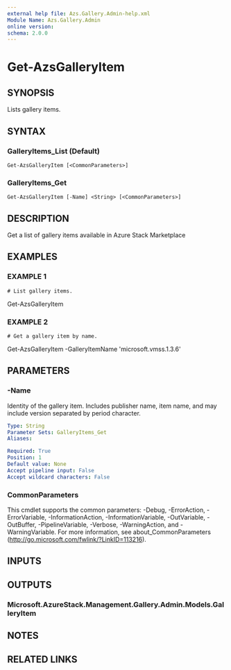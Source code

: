 ```yaml
---
external help file: Azs.Gallery.Admin-help.xml
Module Name: Azs.Gallery.Admin
online version:
schema: 2.0.0
---
```


# Get-AzsGalleryItem

## SYNOPSIS
Lists gallery items.

## SYNTAX

### GalleryItems_List (Default)
```
Get-AzsGalleryItem [<CommonParameters>]
```

### GalleryItems_Get
```
Get-AzsGalleryItem [-Name] <String> [<CommonParameters>]
```

## DESCRIPTION
Get a list of gallery items available in Azure Stack Marketplace

## EXAMPLES

### EXAMPLE 1
```
# List gallery items.
```

Get-AzsGalleryItem

### EXAMPLE 2
```
# Get a gallery item by name.
```

Get-AzsGalleryItem -GalleryItemName 'microsoft.vmss.1.3.6'

## PARAMETERS

### -Name
Identity of the gallery item.
Includes publisher name, item name, and may include version separated by period character.

```yaml
Type: String
Parameter Sets: GalleryItems_Get
Aliases:

Required: True
Position: 1
Default value: None
Accept pipeline input: False
Accept wildcard characters: False
```

### CommonParameters
This cmdlet supports the common parameters: -Debug, -ErrorAction, -ErrorVariable, -InformationAction, -InformationVariable, -OutVariable, -OutBuffer, -PipelineVariable, -Verbose, -WarningAction, and -WarningVariable.
For more information, see about_CommonParameters (http://go.microsoft.com/fwlink/?LinkID=113216).

## INPUTS

## OUTPUTS

### Microsoft.AzureStack.Management.Gallery.Admin.Models.GalleryItem

## NOTES

## RELATED LINKS
